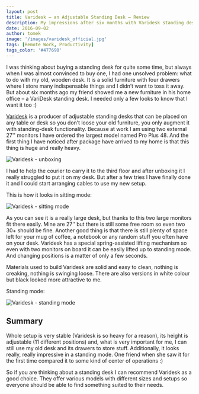 ```yaml
---
layout: post
title: Varidesk – an Adjustable Standing Desk – Review
description: My impressions after six months with Varidesk standing desk
date: 2016-09-02
author: tomek
image: '/images/varidesk_official.jpg'
tags: [Remote Work, Productivity]
tags_color: '#477690'
---
```


I was thinking about buying a standing desk for quite some time, but always when I was almost convinced to buy one, 
I had one unsolved problem: what to do with my old, wooden desk. It is a solid furniture with four drawers 
where I store many indispensable things and I didn’t want to toss it away. But about six months ago my friend 
showed me a new furniture in his home office – a VariDesk standing desk. I needed only a few looks to know that 
I want it too :) 

[Varidesk](http://www.varidesk.com/) is a producer of adjustable standing desks that can be placed on any table or
desk so you don’t loose your old furniture, you only augment it with standing-desk functionality. Because at work
I am using two external 27'' monitors I have ordered the largest model named Pro Plus 48. And the first thing I have 
noticed after package have arrived to my home is that this thing is huge and really heavy.

![Varidesk - unboxing]({{site.baseurl}}/images/varidesk_box.jpg)

I had to help the courier to carry it to the third floor and after unboxing it I really struggled to put it on my desk. 
But after a few tries I have finally done it and I could start arranging cables to use my new setup.

This is how it looks in sitting mode:

![Varidesk - sitting mode]({{site.baseurl}}/images/varidesk_sitting.jpg)

As you can see it is a really large desk, but thanks to this two large monitors fit there easily. Mine are 27’’ 
but there is still some free room so even two 30+ should be fine. Another good thing is that there is still plenty 
of space left for your mug of coffee, a notebook or any random stuff you often have on your desk. Varidesk has 
a special spring-assisted lifting mechanism so even with two monitors on board it can be easily lifted up to 
standing mode. And changing positions is a matter of only a few seconds.

Materials used to build Varidesk are solid and easy to clean, nothing is creaking, nothing is swinging loose. 
There are also versions in white colour but black looked more attractive to me.

Standing mode:

![Varidesk - standing mode]({{site.baseurl}}/images/varidesk_standing.jpg)

## Summary
Whole setup is very stable (Varidesk is so heavy for a reason), its height is adjustable (11 different positions) 
and, what is very important for me, I can still use my old desk and its drawers to store stuff. Additionally, 
it looks really, really impressive in a standing mode. One friend when she saw it for the first time compared 
it to some kind of center of operations :)

So if you are thinking about a standing desk I can recommend Varidesk as a good choice. They offer various models 
with different sizes and setups so everyone should be able to find something suited to their needs.